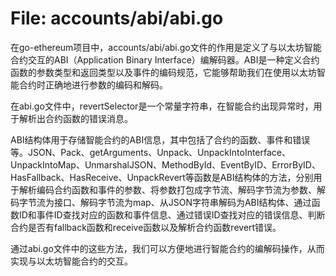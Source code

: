 # File: accounts/abi/abi.go

在go-ethereum项目中，accounts/abi/abi.go文件的作用是定义了与以太坊智能合约交互的ABI（Application Binary Interface）编解码器。ABI是一种定义合约函数的参数类型和返回类型以及事件的编码规范，它能够帮助我们在使用以太坊智能合约时正确地进行参数的编码和解码。

在abi.go文件中，revertSelector是一个常量字符串，在智能合约出现异常时，用于解析出合约函数的错误消息。

ABI结构体用于存储智能合约的ABI信息，其中包括了合约的函数、事件和错误等。JSON、Pack、getArguments、Unpack、UnpackIntoInterface、UnpackIntoMap、UnmarshalJSON、MethodById、EventByID、ErrorByID、HasFallback、HasReceive、UnpackRevert等函数是ABI结构体的方法，分别用于解析编码合约函数和事件的参数、将参数打包成字节流、解码字节流为参数、解码字节流为接口、解码字节流为map、从JSON字符串解码为ABI结构体、通过函数ID和事件ID查找对应的函数和事件信息、通过错误ID查找对应的错误信息、判断合约是否有fallback函数和receive函数以及解析合约函数revert错误。

通过abi.go文件中的这些方法，我们可以方便地进行智能合约的编解码操作，从而实现与以太坊智能合约的交互。

